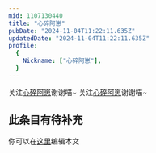 ```yaml
---
mid: 1107130440
title: "心碎阿崽"
pubDate: "2024-11-04T11:22:11.635Z"
updatedDate: "2024-11-04T11:22:11.635Z"
profile:
  {
    Nickname: ["心碎阿崽"],
  }
---
```


关注[心碎阿崽](https://space.bilibili.com/1107130440)谢谢喵~ 关注[心碎阿崽](https://space.bilibili.com/1107130440)谢谢喵~

## 此条目有待补充
你可以在[这里](https://github.com/Yuhanawa/VTuber.ICU-Content/edit/master/v/心碎阿崽/index.md)编辑本文
